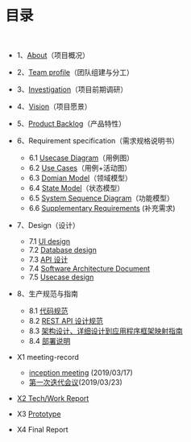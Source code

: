 # [](#TOC)目录

&nbsp;&nbsp; 

* 1、[About](01-about)（项目概况）
* 2、[Team profile](02-team-profile)（团队组建与分工）
* 3、[Investigation](03-investigation)（项目前期调研）
* 4、[Vision](04-vision)（项目愿景）
* 5、[Product Backlog](05-product-backlog)（产品特性）
* 6、Requirement specification（需求规格说明书）
    - 6.1 [Usecase Diagram](06-requirement-specification-1)（用例图）
    - 6.2 [Use Cases](06-requirement-specification-2.pdf)（用例+活动图）
    - 6.3 [Domian Model](06-requirement-specification-3)（领域模型）
    - 6.4 [State Model](06-requirement-specification-4)（状态模型）
    - 6.5 [System Sequence Diagram](06-requirement-specification-5)（功能模型）
    - 6.6 [Supplementary Requirements](06-requirement-specification-6) (补充需求)
* 7、Design（设计）
    - 7.1 [UI design](07-design-1)
    - 7.2 [Database design](07-design-2)
    - 7.3 [API 设计](07-design-3)
    - 7.4 [Software Architecture Document](07-design-4)
    - 7.5 [Usecase design](07-design-5)
* 8、生产规范与指南
    - 8.1 [代码规范](08-code-rules-and-guide-1)
    - 8.2 [REST API 设计规范](08-code-rules-and-guide-2)
    - 8.3 [架构设计、详细设计到应用程序框架映射指南](08-code-rules-and-guide-3)
    - 8.4 [部署说明](08-code-rules-and-guide-4)
* X1 meeting-record
    - [inception meeting](X1-meeting-record0) (2019/03/17)
    - [第一次迭代会议](X1-meeting-record1)(2019/03/23)
  
* [X2 Tech/Work Report](X2-tech-work-report)

* X3 [Prototype](http://www.volley99.com/)
    
* X4 Final Report
